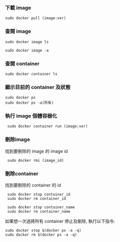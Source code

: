 ### 下載 image

    sudo docker pull (image:ver)
    
### 查閱 image

    sudo docker image ls
    
    sudo docker image -a
    
### 查閱 container

    sudo docker container ls
    
### 顯示目前的 container 及狀態

    sudo docker ps
    sudo docker ps -a(所有)
    
### 執行 image 個體容器化

     sudo docker container run (image:ver)
    
### 刪除image

找到要刪除的 image 的 image id 

     sudo docker rmi (image_id)

### 刪除container

找到要刪除的 container 的  id 

     sudo docker stop container_id
     sudo docker rm container_id
     
     sudo docker stop container_name
     sudo docker rm container_name
     
如果想一次過將所有 container 停止及刪除, 執行以下指令:

    sudo docker stop $(docker ps -a -q)
    sudo docker rm $(docker ps -a -q)
